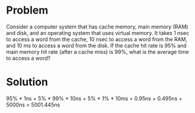 # Problem
Consider a computer system that has cache memory, main memory (RAM) and disk, and an operating system that uses virtual memory. It takes 1 nsec to access a word from the cache, 10 nsec to access a word from the RAM, and 10 ms to access a word from the disk. If the cache hit rate is 95% and main memory hit rate (after a cache miss) is 99%, what is the average time to access a word?
# Solution
95% * 1ns + 5% * 99% * 10ns  + 5% * 1% * 10ms = 0.95ns + 0.495ns + 5000ns = 5001.445ns


